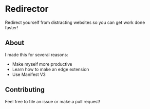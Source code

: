 # Redirector
Redirect yourself from distracting websites so you can get work done faster!

## About
I made this for several reasons:
- Make myself more productive
- Learn how to make an edge extension
- Use Manifest V3

## Contributing
Feel free to file an issue or make a pull request!
